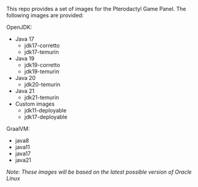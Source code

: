 This repo provides a set of images for the Pterodactyl Game Panel. The following images are provided:


OpenJDK:

- Java 17
    - jdk17-corretto
    - jdk17-temurin
- Java 19
    - jdk19-corretto
    - jdk19-temurin
- Java 20
    - jdk20-temurin
- Java 21
    - jdk21-temurin
- Custom images
    - jdk11-deployable
    - jdk17-deployable

GraalVM:

- java8
- java11
- java17
- java21

*Note: These images will be based on the latest possible version of Oracle Linux*

